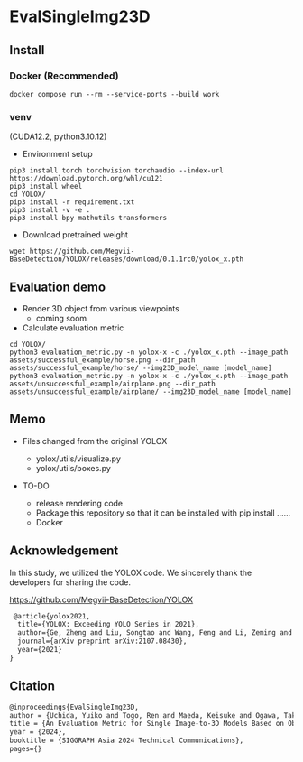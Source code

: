 # EvalSingleImg23D

## Install

### Docker (Recommended)

```
docker compose run --rm --service-ports --build work
```

### venv

(CUDA12.2, python3.10.12)

- Environment setup

```
pip3 install torch torchvision torchaudio --index-url https://download.pytorch.org/whl/cu121
pip3 install wheel
cd YOLOX/
pip3 install -r requirement.txt
pip3 install -v -e .
pip3 install bpy mathutils transformers
```

- Download pretrained weight

```
wget https://github.com/Megvii-BaseDetection/YOLOX/releases/download/0.1.1rc0/yolox_x.pth
```

## Evaluation demo

- Render 3D object from various viewpoints
  - coming soom
- Calculate evaluation metric

```
cd YOLOX/
python3 evaluation_metric.py -n yolox-x -c ./yolox_x.pth --image_path assets/successful_example/horse.png --dir_path assets/successful_example/horse/ --img23D_model_name [model_name]
python3 evaluation_metric.py -n yolox-x -c ./yolox_x.pth --image_path assets/unsuccessful_example/airplane.png --dir_path assets/unsuccessful_example/airplane/ --img23D_model_name [model_name]
```

## Memo

- Files changed from the original YOLOX

  - yolox/utils/visualize.py
  - yolox/utils/boxes.py

- TO-DO
  - release rendering code
  - Package this repository so that it can be installed with pip install ......
  - Docker

## Acknowledgement

In this study, we utilized the YOLOX code. We sincerely thank the developers for sharing the code.

https://github.com/Megvii-BaseDetection/YOLOX

```latex
 @article{yolox2021,
  title={YOLOX: Exceeding YOLO Series in 2021},
  author={Ge, Zheng and Liu, Songtao and Wang, Feng and Li, Zeming and Sun, Jian},
  journal={arXiv preprint arXiv:2107.08430},
  year={2021}
}
```

## Citation

```latex
@inproceedings{EvalSingleImg23D,
author = {Uchida, Yuiko and Togo, Ren and Maeda, Keisuke and Ogawa, Takahiro and Haseyama, Miki},
title = {An Evaluation Metric for Single Image-to-3D Models Based on Object Detection Perspective},
year = {2024},
booktitle = {SIGGRAPH Asia 2024 Technical Communications},
pages={}
```
